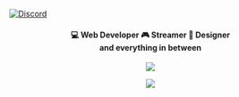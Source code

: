 
[![Discord](https://ryzenen.github.io/ryzenen/discord)](https://discord.com/users/852613869406912563)


<p>
<p align="center">
	<h4 align="center">
    💻 Web Developer 
    🎮 Streamer  
    📏 Designer <br>
	and everything in between
	</h4>
</p>
<p align="center">
    <img  src="https://github-readme-stats.vercel.app/api?username=ryzenen&theme=github_dark&hide_border=true" />
</p>
<p align="center">
	<img  src="http://github-readme-streak-stats.herokuapp.com?user=ryzenen&theme=github-dark&date_format=j%2Fn%5B%2FY%5D&border=DDDDDD00"/>
</p>
